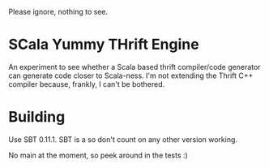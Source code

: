 Please ignore, nothing to see. 

SCala Yummy THrift Engine
=========================

An experiment to see whether a Scala based thrift compiler/code generator can generate
code closer to Scala-ness. I'm not extending the Thrift C++ compiler because, frankly,
I can't be bothered. 


Building
========

Use SBT 0.11.1. SBT is a <expletives deleted> so don't count on any other
version working. 

No main at the moment, so peek around in the tests :)


